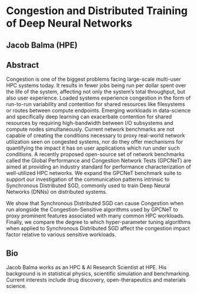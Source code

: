 # Congestion and Distributed Training of Deep Neural Networks
## Jacob Balma (HPE)

## Abstract 
Congestion is one of the biggest problems facing large-scale multi-user HPC systems today. It results in fewer jobs being run per dollar spent over the life of the system, affecting not only the system’s total throughput, but also user experience. Loaded systems experience congestion in the form of run-to-run variability and contention for shared resources like filesystems or routes between compute endpoints. Emerging workloads in data-science and specifically deep learning can exacerbate contention for shared resources by requiring high-bandwidth between I/O subsystems and compute nodes simultaneously. Current network benchmarks are not capable of creating the conditions necessary to proxy real-world network utilization seen on congested systems, nor do they offer mechanisms for quantifying the impact it has on user applications which run under such conditions. A recently proposed open-source set of network benchmarks called the Global Performance and Congestion Network Tests (GPCNeT) are aimed at providing an industry standard for performance characterization of well-utilized HPC networks. We expand the GPCNeT benchmark suite to support our investigation of the communication patterns intrinsic to Synchronous Distributed SGD, commonly used to train Deep Neural Networks (DNNs) on distributed systems.

We show that Synchronous Distributed SGD can cause Congestion when run alongside the Congestion-Sensitive algorithms used by GPCNeT to proxy prominent features associated with many common HPC workloads. Finally, we compare the degree to which hyper-parameter tuning algorithms when applied to Synchronous Distributed SGD affect the congestion impact factor relative to various sensitive workloads.

## Bio
Jacob Balma works as an HPC & AI Research Scientist at HPE. His background is in statistical physics, scientific simulation and benchmarking. Current interests include drug discovery, open-therapeutics and materials science.
